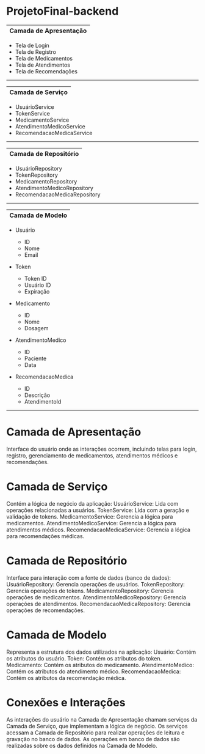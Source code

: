# ProjetoFinal-backend

|Camada de Apresentação|
|----------------------|

  - Tela de Login                      
  - Tela de Registro                   
  - Tela de Medicamentos               
  - Tela de Atendimentos               
  - Tela de Recomendações              
-----------------------------------------------------


|Camada de Serviço     |
|----------------------|

  - UsuárioService                     
  - TokenService                       
  - MedicamentoService                 
  - AtendimentoMedicoService           
  - RecomendacaoMedicaService          
-----------------------------------------------------


|Camada de Repositório |
|----------------------|

  - UsuárioRepository                   
  - TokenRepository                     
  - MedicamentoRepository               
  - AtendimentoMedicoRepository         
  - RecomendacaoMedicaRepository        
-----------------------------------------------------


|Camada de Modelo      |
|----------------------|

  - Usuário                             
     - ID                               
     - Nome                             
     - Email                            
                                        
  - Token                               
     - Token ID                         
     - Usuário ID                       
     - Expiração                        
                                        
  - Medicamento                         
     - ID                               
     - Nome                             
     - Dosagem                          
                                        
  - AtendimentoMedico                   
     - ID                               
     - Paciente                         
     - Data                             
                                        
  - RecomendacaoMedica                  
     - ID                               
     - Descrição                        
     - AtendimentoId                    
-----------------------------------------------------

# Camada de Apresentação

Interface do usuário onde as interações ocorrem, incluindo telas para login, registro, gerenciamento de medicamentos, atendimentos médicos e recomendações.

# Camada de Serviço

Contém a lógica de negócio da aplicação:
UsuárioService: Lida com operações relacionadas a usuários.
TokenService: Lida com a geração e validação de tokens.
MedicamentoService: Gerencia a lógica para medicamentos.
AtendimentoMedicoService: Gerencia a lógica para atendimentos médicos.
RecomendacaoMedicaService: Gerencia a lógica para recomendações médicas.

# Camada de Repositório

Interface para interação com a fonte de dados (banco de dados):
UsuárioRepository: Gerencia operações de usuários.
TokenRepository: Gerencia operações de tokens.
MedicamentoRepository: Gerencia operações de medicamentos.
AtendimentoMedicoRepository: Gerencia operações de atendimentos.
RecomendacaoMedicaRepository: Gerencia operações de recomendações.

# Camada de Modelo

Representa a estrutura dos dados utilizados na aplicação:
Usuário: Contém os atributos do usuário.
Token: Contém os atributos do token.
Medicamento: Contém os atributos do medicamento.
AtendimentoMedico: Contém os atributos do atendimento médico.
RecomendacaoMedica: Contém os atributos da recomendação médica.

# Conexões e Interações

As interações do usuário na Camada de Apresentação chamam serviços da Camada de Serviço, que implementam a lógica de negócio.
Os serviços acessam a Camada de Repositório para realizar operações de leitura e gravação no banco de dados.
As operações em banco de dados são realizadas sobre os dados definidos na Camada de Modelo.
